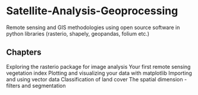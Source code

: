 # Satellite-Analysis-Geoprocessing
Remote sensing and GIS methodologies using open source software in python libraries (rasterio, shapely, geopandas, folium etc.)

## Chapters
Exploring the rasterio package for image analysis
Your first remote sensing vegetation index
Plotting and visualizing your data with matplotlib
Importing and using vector data
Classification of land cover
The spatial dimension - filters and segmentation
